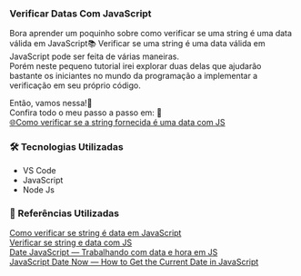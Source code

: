 ### Verificar Datas Com JavaScript
<!--Como verificar se string é data em JavaScript? As melhores técnicas!-->

Bora aprender um poquinho sobre como verificar se uma string é uma data válida em JavaScript📚 
Verificar se uma string é uma data válida em JavaScript pode ser feita de várias maneiras.  
Porém neste pequeno tutorial irei explorar duas delas que ajudarão bastante os iniciantes no mundo da programação a implementar a verificação em seu próprio código.

Então, vamos nessa!👊  
Confira todo o meu passo a passo em: 👀  
[🌐Como verificar se a string fornecida é uma data com JS](https://medium.com/@diegojfsr/verificar-datas-com-javascript-ed230f46ad21)



### 🛠 Tecnologias Utilizadas
- VS Code
- JavaScript
- Node Js


### 📑 Referências Utilizadas  
[Como verificar se string é data em JavaScript]()  
[Verificar se string e data com JS]()  
[Date JavaScript — Trabalhando com data e hora em JS]()  
[JavaScript Date Now — How to Get the Current Date in JavaScript]()  

